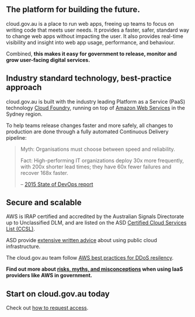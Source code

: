 ## The platform for building the future.

cloud.gov.au is a place to run web apps, freeing up teams to focus on writing code that meets user needs. It provides a faster, safer, standard way to change web apps without impacting the user. It also provides real-time visibility and insight into web app usage, performance, and behaviour.

Combined, **this makes it easy for government to release, monitor and grow user-facing digital services.**

## Industry standard technology, best-practice approach

cloud.gov.au is built with the industry leading Platform as a Service (PaaS) technology [Cloud Foundry](http://cloudfoundry.org/), running on top of [Amazon Web Services](http://aws.amazon.com/) in the Sydney region.

To help teams release changes faster and more safely, all changes to production are done through a fully automated Continuous Delivery pipeline:

> Myth: Organisations must choose between speed and reliability.
>
> Fact: High-performing IT organizations deploy 30x more frequently, with 200x shorter lead times; they have 60x fewer failures and recover 168x faster.
>
> – [2015 State of DevOps report](https://puppet.com/resources/white-paper/2015-state-devops-report)

## Secure and scalable

AWS is IRAP certified and accredited by the Australian Signals Directorate up to Unclassified DLM, and are listed on the ASD [Certified Cloud Services List (CCSL)](http://www.asd.gov.au/infosec/irap/certified_clouds.htm).

ASD provide [extensive written advice](http://www.asd.gov.au/publications/protect/cloud-security-tenants.htm) about using public cloud infrastructure.

The cloud.gov.au team follow [AWS best practices for DDoS resilency](https://d0.awsstatic.com/whitepapers/Security/DDoS_White_Paper.pdf).

**Find out more about [risks, myths, and misconceptions](https://speakerdeck.com/auxesis/aws-in-government-myths-risks-and-misconceptions) when using IaaS providers like AWS in government.**

## Start on cloud.gov.au today

Check out [how to request access](/getting_started/request_access/).
